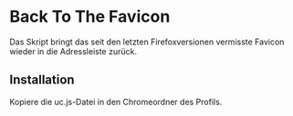 # Back To The Favicon
Das Skript bringt das seit den letzten Firefoxversionen vermisste Favicon wieder in die Adressleiste zurück.

## Installation
Kopiere die uc.js-Datei in den Chromeordner des Profils.
